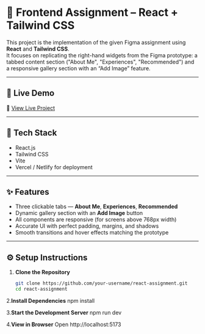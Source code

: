 # 🎨 Frontend Assignment – React + Tailwind CSS

This project is the implementation of the given Figma assignment using **React** and **Tailwind CSS**.  
It focuses on replicating the right-hand widgets from the Figma prototype: a tabbed content section ("About Me", "Experiences", "Recommended") and a responsive gallery section with an “Add Image” feature.

---

## 🚀 Live Demo
🔗 [View Live Project](https://your-vercel-link.vercel.app)

---

## 🧰 Tech Stack
- React.js  
- Tailwind CSS
- Vite 
- Vercel / Netlify for deployment  

---

## ✨ Features
- Three clickable tabs — **About Me**, **Experiences**, **Recommended**  
- Dynamic gallery section with an **Add Image** button  
- All components are responsive (for screens above 768px width)  
- Accurate UI with perfect padding, margins, and shadows  
- Smooth transitions and hover effects matching the prototype  

---

## ⚙️ Setup Instructions

1. **Clone the Repository**
   ```bash
   git clone https://github.com/your-username/react-assignment.git
   cd react-assignment
2.**Install Dependencies**
   npm install
   
3.**Start the Development Server**
   npm run dev  
   
4.**View in Browser**
   Open http://localhost:5173

   
